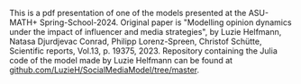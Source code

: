 This is a pdf presentation of one of the models presented at the ASU-MATH+ Spring-School-2024. 
Original paper is "Modelling opinion dynamics under the impact of influencer and media strategies", by Luzie Helfmann, Natasa Djurdjevac Conrad, Philipp Lorenz-Spreen, Christof Schütte, Scientific reports, Vol.13, p. 19375, 2023.
Repository containing the Julia code of the model made by Luzie Helfmann can be found at [github.com/LuzieH/SocialMediaModel/tree/master](github.com/LuzieH/SocialMediaModel/tree/master).
